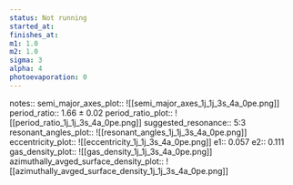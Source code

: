 ```yaml
---
status: Not running
started_at:
finishes_at:
m1: 1.0
m2: 1.0
sigma: 3
alpha: 4
photoevaporation: 0
---
```


notes::
semi_major_axes_plot:: ![[semi_major_axes_1j_1j_3s_4a_0pe.png]]
period_ratio:: 1.66 ± 0.02
period_ratio_plot:: ![[period_ratio_1j_1j_3s_4a_0pe.png]]
suggested_resonance:: 5:3
resonant_angles_plot:: ![[resonant_angles_1j_1j_3s_4a_0pe.png]]
eccentricity_plot:: ![[eccentricity_1j_1j_3s_4a_0pe.png]]
e1:: 0.057
e2:: 0.111
gas_density_plot:: ![[gas_density_1j_1j_3s_4a_0pe.png]]
azimuthally_avged_surface_density_plot:: ![[azimuthally_avged_surface_density_1j_1j_3s_4a_0pe.png]]
